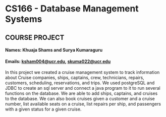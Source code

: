 # CS166 - Database Management Systems

## COURSE PROJECT

####  Names: Khuaja Shams and Surya Kumaraguru

#### Emails: ksham004@ucr.edu, skuma022@ucr.edu

In this project we created a cruise management system to track information about Cruise companies, ships, captains, crew, technicians, repairs, customers, scheduling, reservations, and trips. We used postgreSQL and JDBC to create an sql server and connect a java program to it to run several functions on the database. We are able to add ships, captains, and cruises to the database. We can also book cruises given a customer and a cruise number, list available seats on a cruise, list repairs per ship, and passengers with a given status for a given cruise. 

